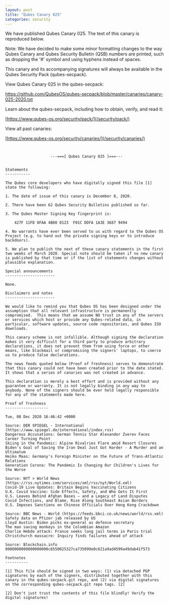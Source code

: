 ```yaml
---
layout: post
title: "Qubes Canary 025"
categories: security
---
```


We have published Qubes Canary 025. The text of this canary is
reproduced below.

Note: We have decided to make some minor formatting changes to the way
Qubes Canary and Qubes Security Bulletin (QSB) numbers are printed,
such as dropping the '#' symbol and using hyphens instead of spaces.

This canary and its accompanying signatures will always be available in
the Qubes Security Pack (qubes-secpack).

View Qubes Canary 025 in the qubes-secpack:

<https://github.com/QubesOS/qubes-secpack/blob/master/canaries/canary-025-2020.txt>

Learn about the qubes-secpack, including how to obtain, verify, and
read it:

[https://www.qubes-os.org/security/pack/](/security/pack/)

View all past canaries:

[https://www.qubes-os.org/security/canaries/](/security/canaries/)

```


                    ---===[ Qubes Canary 025 ]===---


Statements
-----------

The Qubes core developers who have digitally signed this file [1]
state the following:

1. The date of issue of this canary is December 8, 2020.

2. There have been 62 Qubes Security Bulletins published so far.

3. The Qubes Master Signing Key fingerprint is:

    427F 11FD 0FAA 4B08 0123  F01C DDFA 1A3E 3687 9494

4. No warrants have ever been served to us with regard to the Qubes OS
Project (e.g. to hand out the private signing keys or to introduce
backdoors).

5. We plan to publish the next of these canary statements in the first
two weeks of March 2020. Special note should be taken if no new canary
is published by that time or if the list of statements changes without
plausible explanation.

Special announcements
----------------------

None.

Disclaimers and notes
----------------------

We would like to remind you that Qubes OS has been designed under the
assumption that all relevant infrastructure is permanently
compromised.  This means that we assume NO trust in any of the servers
or services which host or provide any Qubes-related data, in
particular, software updates, source code repositories, and Qubes ISO
downloads.

This canary scheme is not infallible. Although signing the declaration
makes it very difficult for a third party to produce arbitrary
declarations, it does not prevent them from using force or other
means, like blackmail or compromising the signers' laptops, to coerce
us to produce false declarations.

The news feeds quoted below (Proof of freshness) serves to demonstrate
that this canary could not have been created prior to the date stated.
It shows that a series of canaries was not created in advance.

This declaration is merely a best effort and is provided without any
guarantee or warranty. It is not legally binding in any way to
anybody. None of the signers should be ever held legally responsible
for any of the statements made here.

Proof of freshness
-------------------

Tue, 08 Dec 2020 16:46:42 +0000

Source: DER SPIEGEL - International (https://www.spiegel.de/international/index.rss)
Dangerous Accusations: German Tennis Star Alexander Zverev Faces Career Turning Point
Skiing in the Pandemic: Alpine Rivalries Flare amid Resort Closures
Biden's Goal of Saving the Iran Deal Just Got Harder - A Murder and an Ultimatum
Heiko Maas: Germany's Foreign Minister on the Future of Trans-Atlantic Relations
Generation Corona: The Pandemic Is Changing Our Children's Lives for the Worse

Source: NYT > World News (https://rss.nytimes.com/services/xml/rss/nyt/World.xml)
Covid-19 Live Updates: Britain Begins Vaccinating Citizens
U.K. Covid Vaccine: Side Effects, Safety, and Who Gets It First
U.S. Leaves Behind Afghan Bases — and a Legacy of Land Disputes
Covid Infections, and Blame, Rise Along Southeast Asian Borders
U.S. Imposes Sanctions on Chinese Officials Over Hong Kong Crackdown

Source: BBC News - World (https://feeds.bbci.co.uk/news/world/rss.xml)
Safety data on Pfizer jab released by US
Lloyd Austin: Biden picks ex-general as defence secretary
The man saving monkeys in the Colombian Amazon
Charlie Hebdo attack: France seeks long jail terms in Paris trial
Christchurch massacre: Inquiry finds failures ahead of attack

Source: Blockchain.info
0000000000000000000c6550025327ca735099e0c621a9ad4599a49dab41f573

Footnotes
----------

[1] This file should be signed in two ways: (1) via detached PGP
signatures by each of the signers, distributed together with this
canary in the qubes-secpack.git repo, and (2) via digital signatures
on the corresponding qubes-secpack.git repo tags. [2]

[2] Don't just trust the contents of this file blindly! Verify the
digital signatures!
```

